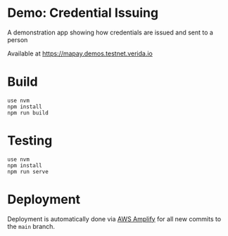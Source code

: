 # Demo: Credential Issuing

A demonstration app showing how credentials are issued and sent to a person

Available at https://mapay.demos.testnet.verida.io

# Build

```
use nvm
npm install
npm run build
```

# Testing

```
use nvm
npm install 
npm run serve
```

# Deployment

Deployment is automatically done via [AWS Amplify](https://us-east-2.console.aws.amazon.com/amplify/) for all new commits to the `main` branch. 
